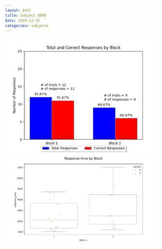 ```yaml
---
layout: post
title: Subject 8000
date: 2024-12-25
categories: subjects
---
```


![](data/8000/run-29/8000_ATS_responses.png)
![](data/8000/run-29/8000_ATS_rt.png)
